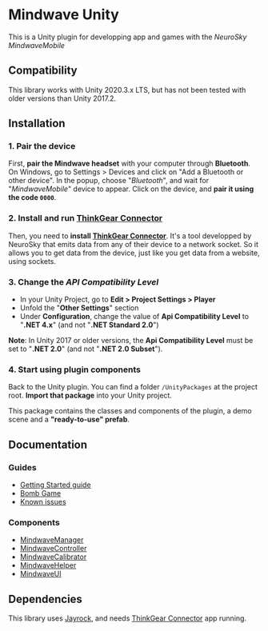 # Mindwave Unity

This is a Unity plugin for developping app and games with the *NeuroSky MindwaveMobile*

## Compatibility

This library works with Unity 2020.3.x LTS, but has not been tested with older versions than Unity 2017.2.

## Installation

### 1. Pair the device

First, **pair the Mindwave headset** with your computer through **Bluetooth**. On Windows, go to Settings > Devices and click on "Add a Bluetooth or other device". In the popup, choose "*Bluetooth*", and wait for "*MindwaveMobile*" device to appear. Click on the device, and **pair it using the code `0000`**.

### 2. Install and run [ThinkGear Connector](http://developer.neurosky.com/docs/doku.php?id=thinkgear_connector_tgc)

Then, you need to **install [ThinkGear Connector](http://developer.neurosky.com/docs/doku.php?id=thinkgear_connector_tgc)**. It's a tool developped by NeuroSky that emits data from any of their device to a network socket. So it allows you to get data from the device, just like you get data from a website, using sockets.

### 3. Change the *API Compatibility Level*

* In your Unity Project, go to **Edit > Project Settings > Player**
* Unfold the "**Other Settings**" section
* Under **Configuration**, change the value of **Api Compatibility Level** to "**.NET 4.x**" (and not "**.NET Standard 2.0**")

**Note**: In Unity 2017 or older versions, the **Api Compatibility Level** must be set to "**.NET 2.0**" (and not "**.NET 2.0 Subset**").

### 4. Start using plugin components

Back to the Unity plugin. You can find a folder `/UnityPackages` at the project root. **Import that package** into your Unity project.

This package contains the classes and components of the plugin, a demo scene and a **"ready-to-use" prefab**.

## Documentation

### Guides

* [Getting Started guide](./Documentation/GettingStarted.md)
* [Bomb Game](./Documentation/BombGame.md)
* [Known issues](./Documentation/KnownIssues.md)

### Components

* [MindwaveManager](./Documentation/MindwaveManager.md)
* [MindwaveController](./Documentation/MindwaveController.md)
* [MindwaveCalibrator](./Documentation/MindwaveCalibrator.md)
* [MindwaveHelper](./Documentation/MindwaveHelper.md)
* [MindwaveUI](./Documentation/MindwaveUI.md)

## Dependencies

This library uses [Jayrock](https://github.com/atifaziz/Jayrock), and needs [ThinkGear Connector](http://developer.neurosky.com/docs/doku.php?id=thinkgear_connector_tgc) app running.
